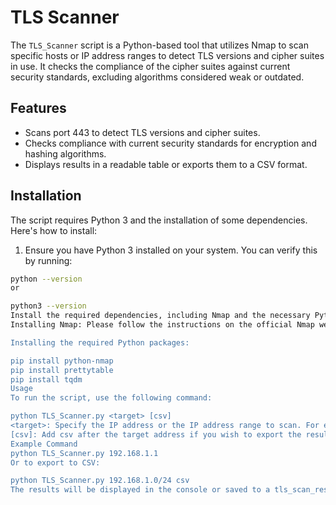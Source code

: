 # TLS Scanner

The `TLS_Scanner` script is a Python-based tool that utilizes Nmap to scan specific hosts or IP address ranges to detect TLS versions and cipher suites in use. It checks the compliance of the cipher suites against current security standards, excluding algorithms considered weak or outdated.

## Features

- Scans port 443 to detect TLS versions and cipher suites.
- Checks compliance with current security standards for encryption and hashing algorithms.
- Displays results in a readable table or exports them to a CSV format.

## Installation

The script requires Python 3 and the installation of some dependencies. Here's how to install:

1. Ensure you have Python 3 installed on your system. You can verify this by running:

```bash
python --version
or

python3 --version
Install the required dependencies, including Nmap and the necessary Python packages:
Installing Nmap: Please follow the instructions on the official Nmap website to download and install Nmap if you haven't already done so.

Installing the required Python packages:

pip install python-nmap
pip install prettytable
pip install tqdm
Usage
To run the script, use the following command:

python TLS_Scanner.py <target> [csv]
<target>: Specify the IP address or the IP address range to scan. For example, 192.168.1.1 or 192.168.1.0/24.
[csv]: Add csv after the target address if you wish to export the results to a CSV file. This parameter is optional.
Example Command
python TLS_Scanner.py 192.168.1.1
Or to export to CSV:

python TLS_Scanner.py 192.168.1.0/24 csv
The results will be displayed in the console or saved to a tls_scan_results.csv file in the current directory.

